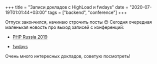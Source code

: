 +++
title = "Записи докладов с HighLoad и fwdays"
date = "2020-07-19T01:01:44+03:00"
tags = ["backend", "conference"]
+++

Отпуск закончился, начинаю строчить посты 😊 Сегодня очередная маленькая новость про выход записей с конференций:

- [PHP Russia 2019](https://www.youtube.com/user/profyclub/videos)

- [fwdays](https://www.youtube.com/user/fwdays/videos)

Очень много интересных докладов, советую посмотреть!
